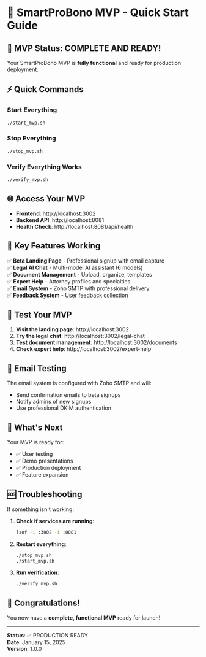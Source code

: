 # 🚀 SmartProBono MVP - Quick Start Guide

## 🎉 MVP Status: COMPLETE AND READY!

Your SmartProBono MVP is **fully functional** and ready for production deployment.

## ⚡ Quick Commands

### Start Everything
```bash
./start_mvp.sh
```

### Stop Everything
```bash
./stop_mvp.sh
```

### Verify Everything Works
```bash
./verify_mvp.sh
```

## 🌐 Access Your MVP

- **Frontend**: http://localhost:3002
- **Backend API**: http://localhost:8081
- **Health Check**: http://localhost:8081/api/health

## 🎯 Key Features Working

✅ **Beta Landing Page** - Professional signup with email capture  
✅ **Legal AI Chat** - Multi-model AI assistant (6 models)  
✅ **Document Management** - Upload, organize, templates  
✅ **Expert Help** - Attorney profiles and specialties  
✅ **Email System** - Zoho SMTP with professional delivery  
✅ **Feedback System** - User feedback collection  

## 🧪 Test Your MVP

1. **Visit the landing page**: http://localhost:3002
2. **Try the legal chat**: http://localhost:3002/legal-chat
3. **Test document management**: http://localhost:3002/documents
4. **Check expert help**: http://localhost:3002/expert-help

## 📧 Email Testing

The email system is configured with Zoho SMTP and will:
- Send confirmation emails to beta signups
- Notify admins of new signups
- Use professional DKIM authentication

## 🎯 What's Next

Your MVP is ready for:
- ✅ User testing
- ✅ Demo presentations  
- ✅ Production deployment
- ✅ Feature expansion

## 🆘 Troubleshooting

If something isn't working:

1. **Check if services are running**:
   ```bash
   lsof -i :3002 -i :8081
   ```

2. **Restart everything**:
   ```bash
   ./stop_mvp.sh
   ./start_mvp.sh
   ```

3. **Run verification**:
   ```bash
   ./verify_mvp.sh
   ```

## 🎉 Congratulations!

You now have a **complete, functional MVP** ready for launch!

---

**Status**: ✅ PRODUCTION READY  
**Date**: January 15, 2025  
**Version**: 1.0.0
